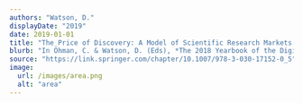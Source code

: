 ```yaml
---
authors: "Watson, D."
displayDate: "2019"
date: 2019-01-01
title: "The Price of Discovery: A Model of Scientific Research Markets."
blurb: "In Öhman, C. & Watson, D. (Eds), *The 2018 Yearbook of the Digital Ethics Lab*, pp. 51-63."
source: "https://link.springer.com/chapter/10.1007/978-3-030-17152-0_5"
image:
  url: /images/area.png
  alt: "area"
---
```

